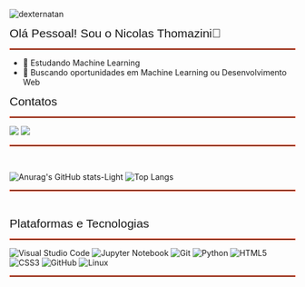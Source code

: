 <p align="left"><img src="https://komarev.com/ghpvc/?username=nicolas-thomazini" alt="dexternatan" /></p>

<span style="font-size: 21px; font-family: 'Arial', sans-serif;">Olá Pessoal! Sou o Nicolas Thomazini👋</span><hr style="border: 1px solid #FF5733;"/>

- 🌱 Estudando Machine Learning
- 🔭 Buscando oportunidades em Machine Learning ou Desenvolvimento Web


<span style="font-size: 21px; font-family: 'Arial', sans-serif;">Contatos</span><hr style="border: 1px solid #FF5733;"/>

<div>
  <a href="linkedin.com/in/nicolas-thomazini-428527183/" target="_blank"><img src="https://img.shields.io/badge/-LinkedIn-%230077B5?style=for-the-badge&logo=linkedin&logoColor=white" target="_blank"></a>
  <a href = "mailto:nicolasfrezarimt@gmail.com"><img src="https://img.shields.io/badge/-Gmail-%23333?style=for-the-badge&logo=gmail&logoColor=white" target="_blank"></a>
</div>
<hr style="border: 1px solid #FF5733;"/><br>

![Anurag's GitHub stats-Light](https://github-readme-stats.vercel.app/api?username=nicolas-thomazini&show_icons=true&theme=radical)
![Top Langs](https://github-readme-stats.vercel.app/api/top-langs/?username=nicolas-thomazini&hide=TeX&layout=compact&theme=radical&locale=pt-br)

<hr style="border: 1px solid #FF5733;"/><br>


<span style="font-size: 21px; font-family: 'Arial', sans-serif;">Plataformas e Tecnologias</span><hr style="border: 1px solid #FF5733;"/>


![Visual Studio Code](https://img.shields.io/badge/Visual%20Studio%20Code-0078d7.svg?style=for-the-badge&logo=visual-studio-code&logoColor=white)
![Jupyter Notebook](https://img.shields.io/badge/jupyter-%23FA0F00.svg?style=for-the-badge&logo=jupyter&logoColor=white)
![Git](https://img.shields.io/badge/git-%23F05033.svg?style=for-the-badge&logo=git&logoColor=white)
![Python](https://img.shields.io/badge/python-3670A0?style=for-the-badge&logo=python&logoColor=ffdd54)
![HTML5](https://img.shields.io/badge/html5-%23E34F26.svg?style=for-the-badge&logo=html5&logoColor=white)
![CSS3](https://img.shields.io/badge/css3-%231572B6.svg?style=for-the-badge&logo=css3&logoColor=white)
![GitHub](https://img.shields.io/badge/github-%23121011.svg?style=for-the-badge&logo=github&logoColor=white)
![Linux](https://img.shields.io/badge/Linux-FCC624?style=for-the-badge&logo=linux&logoColor=black)

<hr style="border: 1px solid #FF5733;"/>